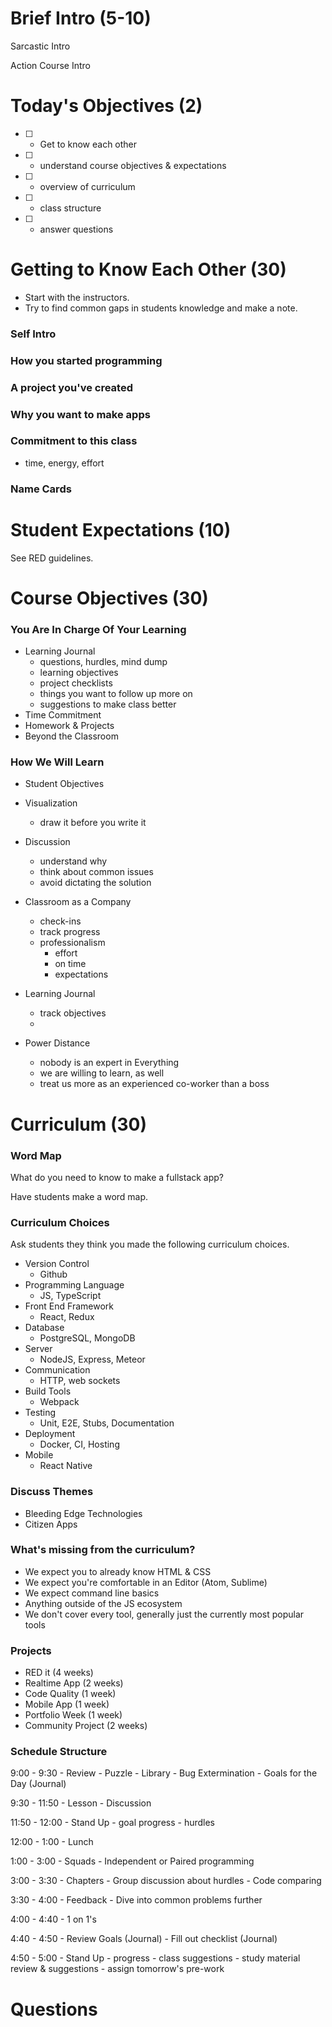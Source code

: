 # Brief Intro (5-10)

Sarcastic Intro

Action Course Intro


# Today's Objectives (2)

- [ ] - Get to know each other
- [ ] - understand course objectives & expectations
- [ ] - overview of curriculum
- [ ] - class structure
- [ ] - answer questions

# Getting to Know Each Other (30)

- Start with the instructors.
- Try to find common gaps in students knowledge and make a note.

### Self Intro

### How you started programming

### A project you've created

### Why you want to make apps

### Commitment to this class

- time, energy, effort

### Name Cards


# Student Expectations (10)

See RED guidelines.


# Course Objectives (30)

### You Are In Charge Of Your Learning

- Learning Journal
  - questions, hurdles, mind dump
  - learning objectives
  - project checklists
  - things you want to follow up more on
  - suggestions to make class better
- Time Commitment
- Homework & Projects
- Beyond the Classroom

### How We Will Learn

- Student Objectives

- Visualization
  - draw it before you write it

- Discussion
  - understand why
  - think about common issues
  - avoid dictating the solution

- Classroom as a Company
  - check-ins
  - track progress
  - professionalism
    - effort
    - on time
    - expectations

- Learning Journal
  - track objectives
  -

- Power Distance
  - nobody is an expert in Everything
  - we are willing to learn, as well
  - treat us more as an experienced co-worker than a boss


# Curriculum (30)

### Word Map

What do you need to know to make a fullstack app?

Have students make a word map.

### Curriculum Choices

Ask students they think you made the following curriculum choices.


- Version Control
  - Github
- Programming Language
  - JS, TypeScript
- Front End Framework
  - React, Redux
- Database
  - PostgreSQL, MongoDB
- Server
  - NodeJS, Express, Meteor
- Communication
  - HTTP, web sockets
- Build Tools
  - Webpack
- Testing
  - Unit, E2E, Stubs, Documentation
- Deployment
  - Docker, CI, Hosting
- Mobile
  - React Native

### Discuss Themes

- Bleeding Edge Technologies
- Citizen Apps

### What's missing from the curriculum?

- We expect you to already know HTML & CSS
- We expect you're comfortable in an Editor (Atom, Sublime)
- We expect command line basics
- Anything outside of the JS ecosystem
- We don't cover every tool, generally just the currently most popular tools


### Projects

- RED it (4 weeks)
- Realtime App (2 weeks)
- Code Quality (1 week)
- Mobile App (1 week)
- Portfolio Week (1 week)
- Community Project (2 weeks)


### Schedule Structure

9:00 - 9:30   - Review
              - Puzzle
              - Library
              - Bug Extermination
              - Goals for the Day (Journal)

9:30 - 11:50  - Lesson
              - Discussion

11:50 - 12:00 - Stand Up
                - goal progress
                - hurdles

12:00 - 1:00  - Lunch

1:00  - 3:00  - Squads
              - Independent or Paired programming

3:00  - 3:30  - Chapters
              - Group discussion about hurdles
              - Code comparing

3:30  - 4:00  - Feedback
              - Dive into common problems further

4:00 - 4:40   - 1 on 1's

4:40  - 4:50  - Review Goals (Journal)
              - Fill out checklist (Journal)

4:50 - 5:00   - Stand Up
                - progress
              - class suggestions
              - study material review & suggestions
              - assign tomorrow's pre-work


# Questions
